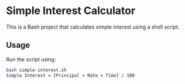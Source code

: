 # Simple Interest Calculator

This is a Bash project that calculates simple interest using a shell script.

## Usage

Run the script using:

```bash
bash simple-interest.sh
Simple Interest = (Principal × Rate × Time) / 100
